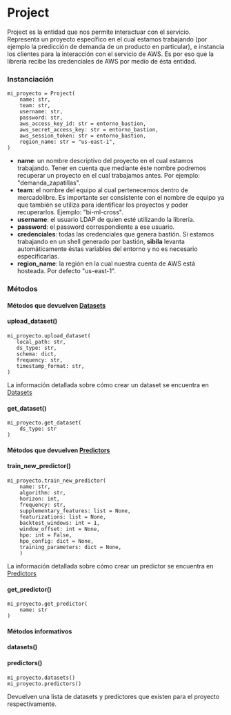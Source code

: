 # Project
Project es la entidad que nos permite interactuar con el servicio. Representa un proyecto específico en el cual estamos trabajando (por ejemplo la predicción de demanda de un producto en particular), e instancia los clientes para la interacción con el servicio de AWS. Es por eso que la librería recibe las credenciales de AWS por medio de ésta entidad.

### Instanciación
```   
mi_proyecto = Project(
    name: str,
    team: str,
    username: str,
    password: str,
    aws_access_key_id: str = entorno_bastion,
    aws_secret_access_key: str = entorno_bastion,
    aws_session_token: str = entorno_bastion,
    region_name: str = "us-east-1",
)
```

- **name**: un nombre descriptivo del proyecto en el cual estamos trabajando. Tener en cuenta que mediante éste nombre podremos recuperar un proyecto en el cual trabajamos antes. Por ejemplo: "demanda\_zapatillas".
- **team**: el nombre del equipo al cual pertenecemos dentro de mercadolibre. Es importante ser consistente con el nombre de equipo ya que también se utiliza para identificar los proyectos y poder recuperarlos. Ejemplo: "bi-ml-cross".
- **username**: el usuario LDAP de quien esté utilizando la librería.
- **password**: el password correspondiente a ese usuario.
- **credenciales**: todas las credenciales que genera bastión. Si estamos trabajando en un shell generado por bastión, **sibila** levanta automáticamente éstas variables del entorno y no es necesario especificarlas.
- **region_name**: la región en la cual nuestra cuenta de AWS está hosteada. Por defecto "us-east-1".

### Métodos

#### Métodos que devuelven [Datasets](./dataset.md)

#### upload\_dataset()

```
mi_proyecto.upload_dataset(
   local_path: str,
   ds_type: str,
   schema: dict,
   frequency: str,
   timestamp_format: str,
)
```
La información detallada sobre cómo crear un dataset se encuentra en [Datasets](./dataset.md)
#### get\_dataset()

```
mi_proyecto.get_dataset(
    ds_type: str
)
```
#### Métodos que devuelven [Predictors](./predictor.md)

#### train\_new\_predictor()

```
mi_proyecto.train_new_predictor(
    name: str,
    algorithm: str,
    horizon: int,
    frequency: str,
    supplementary_features: list = None,
    featurizations: list = None,
    backtest_windows: int = 1,
    window_offset: int = None,
    hpo: int = False,
    hpo_config: dict = None,
    training_parameters: dict = None,
    )
```
La información detallada sobre cómo crear un predictor se encuentra en [Predictors](./predictor.md)

#### get\_predictor()

```
mi_proyecto.get_predictor(
    name: str
)
```

#### Métodos informativos

#### datasets()
#### predictors()

```
mi_proyecto.datasets()
mi_proyecto.predictors()
```
Devuelven una lista de datasets y predictores que existen para el proyecto respectivamente.
